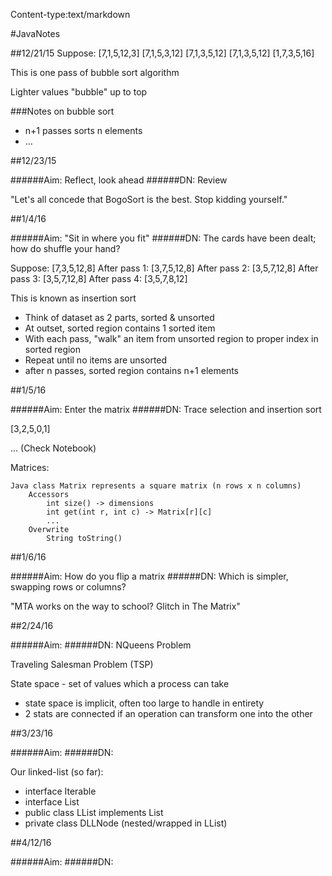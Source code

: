 Content-type:text/markdown


#JavaNotes

##12/21/15
Suppose: [7,1,5,12,3]
  [7,1,5,3,12]
  [7,1,3,5,12]
  [7,1,3,5,12]
  [1,7,3,5,16]

This is one pass of bubble sort algorithm

Lighter values "bubble" up to top

###Notes on bubble sort
- n+1 passes sorts n elements
- ...

##12/23/15

######Aim: Reflect, look ahead
######DN: Review

"Let's all concede that BogoSort is the best. Stop kidding yourself."

##1/4/16

######Aim: "Sit in where you fit"
######DN: The cards have been dealt; how do shuffle your hand?

Suppose: [7,3,5,12,8]
After pass 1: [3,7,5,12,8]
After pass 2: [3,5,7,12,8]
After pass 3: [3,5,7,12,8]
After pass 4: [3,5,7,8,12]

This is known as insertion sort
- Think of dataset as 2 parts, sorted & unsorted
- At outset, sorted region contains 1 sorted item
- With each pass, "walk" an item from unsorted region to proper index in sorted region
- Repeat until no items are unsorted
- after n passes, sorted region contains n+1 elements

##1/5/16

######Aim: Enter the matrix
######DN: Trace selection and insertion sort

[3,2,5,0,1]

... (Check Notebook)

Matrices:

	Java class Matrix represents a square matrix (n rows x n columns)
		Accessors
			int size() -> dimensions
			int get(int r, int c) -> Matrix[r][c]
			...
		Overwrite
			String toString()

##1/6/16

######Aim: How do you flip a matrix
######DN: Which is simpler, swapping rows or columns?

"MTA works on the way to school?
	Glitch in The Matrix"

##2/24/16

######Aim: 
######DN: NQueens Problem

Traveling Salesman Problem (TSP)

State space - set of values which a process can take
 - state space is implicit, often too large to handle in entirety
 - 2 stats are connected if an operation can transform one into the other

##3/23/16

######Aim:
######DN:

Our linked-list (so far):
 - interface Iterable
 - interface List
 - public class LList implements List
 - private class DLLNode (nested/wrapped in LList)

##4/12/16

######Aim:
######DN:


